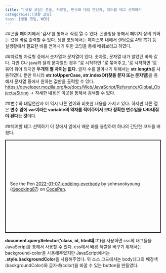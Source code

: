 ```yaml
---
title: "[생활 코딩] 콘솔, 자료형, 변수와 대입 연산자, 제어할 태그 선택하기
categoreies:[생활 코딩]
tags: [생활 코딩, WEB]
---
```


##콘솔
페이지에서 '검사'를 통해서 직접 열 수 있다. 콘솔창을 통해서 페이지 상의 워하는 값을 바로 출력할 수 있다. 생활 코딩에서는 페이스북 내에서 랜덤으로 4명 뽑기 등 실생활에서 필요한 바를 얻어내기 위한 코딩을 통해 배워보라고 하였다.<br>

##자료형
자료형 중에서 숫자열과 문자열이 있다. 숫자열, 문자열 내가 알았던 바와 같다. 다만 C나 java와 달리 문자열인 경우 "로 시작하면 "로 묶어주고, '로 시작하면 '로 묶어 줘야 되지만 <strong>두개의 별 차이는 없다.</strong>
글자 수를 알아내기 위해서는 <strong>str.length</strong>를 사용하였다. 뿐만 아니라 <strong>str.toUpperCase, str.indexOf(찾을 문자 또는 문자열)</strong>을 통해서 문자열 중에서 원하는 값만을
출력할 수 있다. 
https://developer.mozilla.org/ko/docs/Web/JavaScript/Reference/Global_Objects/String
-> 자세한 내용은 이곳을 통해서 검색할 수 있다.<br>

##변수와 대입연산자
이 역시 다른 언어와 비슷한 내용을 가지고 있다. 하지만 다른 점은 <strong>변수 앞에 var이라는 variable의 약자를 적어주어서 보다 정확한 변수임을 나타내줘야 된다는 것</strong>이다. 

##제어할 테그 선택하기
이 장에서 앞에서 배운 바를 융합하여 하나의 간단한 코드를 배웠다. 
<p class="codepen" data-height="300" data-default-tab="html,result" data-slug-hash="zYELOjJ" data-user="sooking87" style="height: 300px; box-sizing: border-box; display: flex; align-items: center; justify-content: center; border: 2px solid; margin: 1em 0; padding: 1em;">
  <span>See the Pen <a href="https://codepen.io/sooking87/pen/zYELOjJ">
  2022-01-07-codding-everbody</a> by sohnsookyoung (<a href="https://codepen.io/sooking87">@sooking87</a>)
  on <a href="https://codepen.io">CodePen</a>.</span>
</p>
<script async src="https://cpwebassets.codepen.io/assets/embed/ei.js"></script>
<strong>document.querySelector('class, id, html태그')</strong>을 사용하면 css의 태그들을 JavaScript를 통해서 사용할 수 있다. css에서 배경 색깔을 바꾸기 위해서는 background-color을 사용해주었지만 JavaScript에서는 <strong>.style.backgroundColor</strong>을 사용해주었다.
위 소스 코드에서는 body태그의 배경색(backgroundColor)와 글자색(color)을 바꿀 수 있는 button을 만들었다. 
